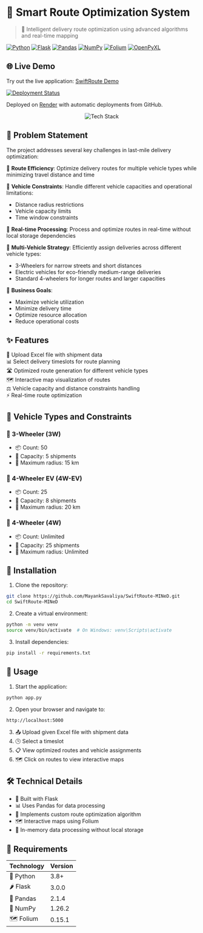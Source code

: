 # 🚚 Smart Route Optimization System

> 🌟 Intelligent delivery route optimization using advanced algorithms and real-time mapping

[![Python](https://img.shields.io/badge/Python-3.8+-blue.svg)](https://www.python.org/downloads/)
[![Flask](https://img.shields.io/badge/Flask-3.0.0-green.svg)](https://flask.palletsprojects.com/)
[![Pandas](https://img.shields.io/badge/Pandas-2.1.4-orange.svg)](https://pandas.pydata.org/)
[![NumPy](https://img.shields.io/badge/NumPy-1.26.2-lightblue.svg)](https://numpy.org/)
[![Folium](https://img.shields.io/badge/Folium-0.15.1-brightgreen.svg)](https://python-visualization.github.io/folium/)
[![OpenPyXL](https://img.shields.io/badge/OpenPyXL-3.1.2-blue.svg)](https://openpyxl.readthedocs.io/)

## 🌐 Live Demo

Try out the live application: [SwiftRoute Demo](https://swiftroute.onrender.com)

[![Deployment Status](https://img.shields.io/website?url=https%3A%2F%2Fswiftroute.onrender.com&logo=render&label=SwiftRoute)](https://swiftroute.onrender.com)

Deployed on [Render](https://render.com/) with automatic deployments from GitHub.

<div align="center">
  <img src="https://skillicons.dev/icons?i=python,flask,git,vscode" alt="Tech Stack" />
</div>

## 🎯 Problem Statement

The project addresses several key challenges in last-mile delivery optimization:

🔹 **Route Efficiency**: Optimize delivery routes for multiple vehicle types while minimizing travel distance and time

🔹 **Vehicle Constraints**: Handle different vehicle capacities and operational limitations:
  - Distance radius restrictions
  - Vehicle capacity limits
  - Time window constraints

🔹 **Real-time Processing**: Process and optimize routes in real-time without local storage dependencies

🔹 **Multi-Vehicle Strategy**: Efficiently assign deliveries across different vehicle types:
  - 3-Wheelers for narrow streets and short distances
  - Electric vehicles for eco-friendly medium-range deliveries
  - Standard 4-wheelers for longer routes and larger capacities

🔹 **Business Goals**:
  - Maximize vehicle utilization
  - Minimize delivery time
  - Optimize resource allocation
  - Reduce operational costs

## ✨ Features

🔄 Upload Excel file with shipment data  
📊 Select delivery timeslots for route planning  
🛣️ Optimized route generation for different vehicle types  
🗺️ Interactive map visualization of routes  
⚖️ Vehicle capacity and distance constraints handling  
⚡ Real-time route optimization

## 🚗 Vehicle Types and Constraints

### 🛵 3-Wheeler (3W)
- 📦 Count: 50
- 🔢 Capacity: 5 shipments
- 📏 Maximum radius: 15 km

### 🚙 4-Wheeler EV (4W-EV)
- 📦 Count: 25
- 🔢 Capacity: 8 shipments
- 📏 Maximum radius: 20 km

### 🚛 4-Wheeler (4W)
- 📦 Count: Unlimited
- 🔢 Capacity: 25 shipments
- 📏 Maximum radius: Unlimited

## 🚀 Installation

1. Clone the repository:
```bash
git clone https://github.com/MayankSavaliya/SwiftRoute-MINeD.git
cd SwiftRoute-MINeD
```

2. Create a virtual environment:
```bash
python -m venv venv
source venv/bin/activate  # On Windows: venv\Scripts\activate
```

3. Install dependencies:
```bash
pip install -r requirements.txt
```

## 📱 Usage

1. Start the application:
```bash
python app.py
```

2. Open your browser and navigate to:
```
http://localhost:5000
```

3. 📤 Upload given Excel file with shipment data
4. 🕒 Select a timeslot
5. 📋 View optimized routes and vehicle assignments
6. 🗺️ Click on routes to view interactive maps

## 🛠️ Technical Details

- 🎯 Built with Flask
- 📊 Uses Pandas for data processing
- 🧮 Implements custom route optimization algorithm
- 🗺️ Interactive maps using Folium
- 💾 In-memory data processing without local storage

## 📌 Requirements

| Technology | Version |
|------------|---------|
| 🐍 Python | 3.8+ |
| 🌶️ Flask | 3.0.0 |
| 🐼 Pandas | 2.1.4 |
| 🔢 NumPy | 1.26.2 |
| 🗺️ Folium | 0.15.1 |
